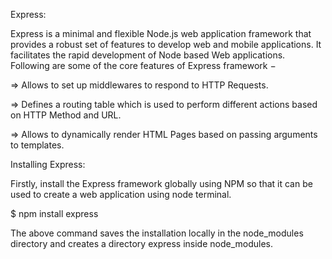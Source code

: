 Express:

Express is a minimal and flexible Node.js web application framework that provides a robust set of features to develop web and mobile applications. 
It facilitates the rapid development of Node based Web applications. Following are some of the core features of Express framework −

=> Allows to set up middlewares to respond to HTTP Requests.

=> Defines a routing table which is used to perform different actions based on HTTP Method and URL.

=> Allows to dynamically render HTML Pages based on passing arguments to templates.


Installing Express:

Firstly, install the Express framework globally using NPM so that it can be used to create a web application using node terminal.

$ npm install express 

The above command saves the installation locally in the node_modules directory and creates a directory express inside node_modules.
